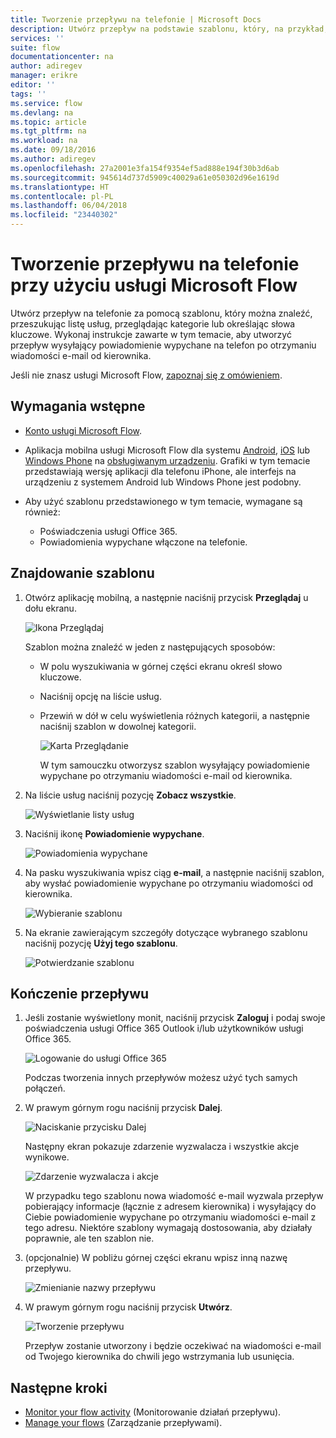 ```yaml
---
title: Tworzenie przepływu na telefonie | Microsoft Docs
description: Utwórz przepływ na podstawie szablonu, który, na przykład, wysyła powiadomienie wypychane po otrzymaniu wiadomości e-mail z określonego adresu
services: ''
suite: flow
documentationcenter: na
author: adiregev
manager: erikre
editor: ''
tags: ''
ms.service: flow
ms.devlang: na
ms.topic: article
ms.tgt_pltfrm: na
ms.workload: na
ms.date: 09/18/2016
ms.author: adiregev
ms.openlocfilehash: 27a2001e3fa154f9354ef5ad888e194f30b3d6ab
ms.sourcegitcommit: 945614d737d5909c40029a61e050302d96e1619d
ms.translationtype: HT
ms.contentlocale: pl-PL
ms.lasthandoff: 06/04/2018
ms.locfileid: "23440302"
---
```

# <a name="create-a-flow-from-your-phone-by-using-microsoft-flow"></a>Tworzenie przepływu na telefonie przy użyciu usługi Microsoft Flow
Utwórz przepływ na telefonie za pomocą szablonu, który można znaleźć, przeszukując listę usług, przeglądając kategorie lub określając słowa kluczowe. Wykonaj instrukcje zawarte w tym temacie, aby utworzyć przepływ wysyłający powiadomienie wypychane na telefon po otrzymaniu wiadomości e-mail od kierownika.

Jeśli nie znasz usługi Microsoft Flow, [zapoznaj się z omówieniem](getting-started.md).

## <a name="prerequisites"></a>Wymagania wstępne
* [Konto usługi Microsoft Flow](sign-up-sign-in.md).
* Aplikacja mobilna usługi Microsoft Flow dla systemu [Android](https://aka.ms/flowmobiledocsandroid), [iOS](https://aka.ms/flowmobiledocsios) lub [Windows Phone](https://aka.ms/flowmobilewindows) na [obsługiwanym urządzeniu](getting-started.md#use-the-mobile-app). Grafiki w tym temacie przedstawiają wersję aplikacji dla telefonu iPhone, ale interfejs na urządzeniu z systemem Android lub Windows Phone jest podobny.
* Aby użyć szablonu przedstawionego w tym temacie, wymagane są również:
  
  * Poświadczenia usługi Office 365.
  * Powiadomienia wypychane włączone na telefonie.

## <a name="find-a-template"></a>Znajdowanie szablonu
1. Otwórz aplikację mobilną, a następnie naciśnij przycisk **Przeglądaj** u dołu ekranu.
   
    ![Ikona Przeglądaj](./media/mobile-create-flow/browse-icon.png)
   
    Szablon można znaleźć w jeden z następujących sposobów:
   
   * W polu wyszukiwania w górnej części ekranu określ słowo kluczowe.
   * Naciśnij opcję na liście usług.
   * Przewiń w dół w celu wyświetlenia różnych kategorii, a następnie naciśnij szablon w dowolnej kategorii.
     
       ![Karta Przeglądanie](./media/mobile-create-flow/browse-tab.png)
     
     W tym samouczku otworzysz szablon wysyłający powiadomienie wypychane po otrzymaniu wiadomości e-mail od kierownika.
2. Na liście usług naciśnij pozycję **Zobacz wszystkie**.
   
    ![Wyświetlanie listy usług](./media/mobile-create-flow/list-services.png)
3. Naciśnij ikonę **Powiadomienie wypychane**.
   
    ![Powiadomienia wypychane](./media/mobile-create-flow/push-notifications.png)
4. Na pasku wyszukiwania wpisz ciąg **e-mail**, a następnie naciśnij szablon, aby wysłać powiadomienie wypychane po otrzymaniu wiadomości od kierownika.
   
    ![Wybieranie szablonu](./media/mobile-create-flow/choose-template.png)
5. Na ekranie zawierającym szczegóły dotyczące wybranego szablonu naciśnij pozycję **Użyj tego szablonu**.
   
    ![Potwierdzanie szablonu](./media/mobile-create-flow/confirm-template.png)

## <a name="finish-the-flow"></a>Kończenie przepływu
1. Jeśli zostanie wyświetlony monit, naciśnij przycisk **Zaloguj** i podaj swoje poświadczenia usługi Office 365 Outlook i/lub użytkowników usługi Office 365.
   
    ![Logowanie do usługi Office 365](./media/mobile-create-flow/office-signin.png)
   
    Podczas tworzenia innych przepływów możesz użyć tych samych połączeń.
2. W prawym górnym rogu naciśnij przycisk **Dalej**.
   
    ![Naciskanie przycisku Dalej](./media/mobile-create-flow/next.png)
   
    Następny ekran pokazuje zdarzenie wyzwalacza i wszystkie akcje wynikowe.
   
    ![Zdarzenie wyzwalacza i akcje](./media/mobile-create-flow/flow-structure.png)
   
    W przypadku tego szablonu nowa wiadomość e-mail wyzwala przepływ pobierający informacje (łącznie z adresem kierownika) i wysyłający do Ciebie powiadomienie wypychane po otrzymaniu wiadomości e-mail z tego adresu. Niektóre szablony wymagają dostosowania, aby działały poprawnie, ale ten szablon nie.
3. (opcjonalnie) W pobliżu górnej części ekranu wpisz inną nazwę przepływu.
   
    ![Zmienianie nazwy przepływu](./media/mobile-create-flow/rename-flow.png)
4. W prawym górnym rogu naciśnij przycisk **Utwórz**.
   
    ![Tworzenie przepływu](./media/mobile-create-flow/create-flow.png)
   
    Przepływ zostanie utworzony i będzie oczekiwać na wiadomości e-mail od Twojego kierownika do chwili jego wstrzymania lub usunięcia.

## <a name="next-steps"></a>Następne kroki
* [Monitor your flow activity](mobile-monitor-activity.md) (Monitorowanie działań przepływu).
* [Manage your flows](mobile-manage-flows.md) (Zarządzanie przepływami).

